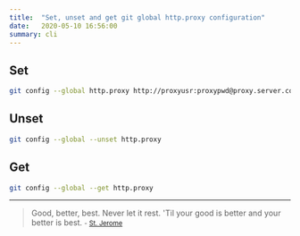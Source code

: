 ```yaml
---
title:  "Set, unset and get git global http.proxy configuration"
date:   2020-05-10 16:56:00
summary: cli
---
```


## Set

```bash
git config --global http.proxy http://proxyusr:proxypwd@proxy.server.com:80
```

## Unset

```bash
git config --global --unset http.proxy
```

## Get

```bash
git config --global --get http.proxy
```

---
> Good, better, best. Never let it rest. 'Til your good is better and your better is best.
> <small>- [St. Jerome](https://www.brainyquote.com/quotes/st_jerome_389605)</small>